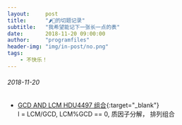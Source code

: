 ```yaml
---
layout:     post
title:      "🌶🐓的切题记录"
subtitle:   "我希望能记下一张长一点的表"
date:       2018-11-20 09:00:00
author:     "programfiles"
header-img: "img/in-post/no.png"
tags:
    - 不快乐！
---
```

###### 2018-11-20
* [GCD AND LCM HDU4497 组合](https://vjudge.net/problem/HDU-4497){:target="_blank"}<br>
l = LCM/GCD, LCM%GCD == 0, 质因子分解， 排列组合 